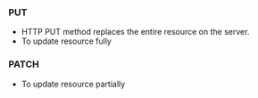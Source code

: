 ### PUT

- HTTP PUT method replaces the entire resource on the server.
- To update resource fully

### PATCH
- To update resource partially 

